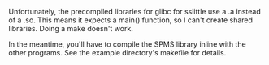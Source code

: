 Unfortunately, the precompiled libraries for glibc for sslittle use a .a instead of a .so. This means it expects a main() function, so I can't create shared libraries. Doing a make doesn't work.

In the meantime, you'll have to compile the SPMS library inline with the other programs. See the example directory's makefile for details.

